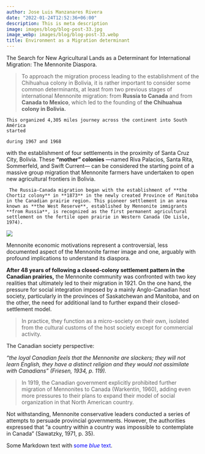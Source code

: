 ```yaml
---
author: Jose Luis Manzanares Rivera
date: "2022-01-24T12:52:36+06:00"
description: This is meta description
image: images/blog/blog-post-33.jpg
image_webp: images/blog/blog-post-33.webp
title: Environment as a Migration determinant
---
```


The Search for New Agricultural Lands as a Determinant for International Migration:
The Mennonite Diaspora.


> To approach the migration process leading to the establishment of the Chihuahua colony
in Bolivia, it is rather important to consider some common determinants, at least from two previous stages of international Mennonite migration: from **Russia to Canada** and from **Canada to Mexico**, which led to the founding of **the Chihuahua colony in Bolivia.**

```
This organized 4,305 miles journey across the continent into South América
started
```
```during 1967 and 1968```


with the establishment of four settlements in the proximity of Santa Cruz City, Bolivia. These **“mother” colonies** —named Riva Palacios, Santa Rita, Sommerfeld, and Swift Current— can be considered the starting point of a massive group migration that Mennonite farmers have undertaken to open new agricultural frontiers in Bolivia.


``` The Russia-Canada migration began with the establishment of **the Chortiz colony** in **1873** in the newly created Province of Manitoba in the Canadian prairie region. This pioneer settlement in an area known as **the West Reserve**, established by Mennonite immigrants **from Russia**, is recognized as the first permanent agricultural settlement on the fertile open prairie in Western Canada (De Lisle, 1974).```



<img src="/static/images/blog/russia.jpg"/>


Mennonite economic motivations represent a controversial, less documented
aspect of the Mennonite farmer image and one, arguably with profound implications to
understand its diaspora.

**After 48 years of following a closed-colony settlement pattern in the Canadian prairies,**
the Mennonite community was confronted with two key realities that ultimately led to their
migration in 1921. On the one hand, the pressure for social integration imposed by a mainly
Anglo-Canadian host society, particularly in the provinces of Saskatchewan and Manitoba,
and on the other, the need for additional land to further expand their closed-settlement model.

> In practice, they function as a micro-society on their
own, isolated from the cultural customs of the host society except for commercial activity.

The Canadian society perspective: 

*“the loyal
Canadian feels that the Mennonite are slackers; they will not learn English, they have a
distinct religion and they would not assimilate with Canadians” (Friesen, 1934, p. 119).* 

>In 1919, the Canadian government explicitly prohibited further migration of Mennonites
to Canada (Warkentin, 1960), adding even more pressures to their plans to expand their
model of social organization in that North American country.

Not withstanding, Mennonite conservative leaders conducted a series of attempts to
persuade provincial governments. However, the authorities expressed that “a country within a country was impossible to contemplate in Canada” (Sawatzky, 1971, p. 35).

<p>Some Markdown text with <span style="color:blue">some <em>blue</em> text</span>.</p>

